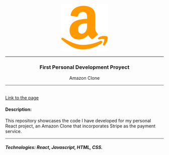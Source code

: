 <div align="center" style="border-bottom: 1px solid rgb(90, 90, 90);">
    <a href="https://preeminent-bubblegum-2dff10.netlify.app/">
        <img src="https://raw.githubusercontent.com/adrian98v/Amazon_Clone/main/src/assets/Amazon_image.png" alt="Descripción de la imagen" >
    </a>
    <hr>
    <h3>First Personal Development Proyect</h3>
    <p>Amazon Clone</p>
</div>

<br>

<a href="https://preeminent-bubblegum-2dff10.netlify.app/">Link to the page </a>

<h4>Description:</h4>
<div style="border-bottom: 1px solid rgb(90, 90, 90);">
    <p>This repository showcases the code I have developed for my personal React project, an Amazon Clone that incorporates Stripe as the payment service.</p>
</div>

<h5><strong>Technologies:</strong> React, Javascript, HTML, CSS.</h5>

